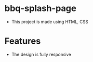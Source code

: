 # bbq-splash-page

- This project is made using HTML, CSS

# Features

- The design is fully responsive
